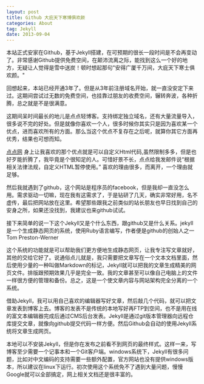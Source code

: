 ```yaml
---
layout: post
title: Github 大庇天下寒博俱欢颜
categories: About
tag: Jekyll
date: 2013-09-04
---
```

本站正式安家在Github，基于Jekyll搭建，在可预期的很长一段时间是不会再变动了。非常感谢Github提供免费空间，在颠沛流离之际，能找到这么一个好的地方，无疑让人觉得是雪中送炭！顿时想起那句"安得广厦千万间，大庇天下寒士俱欢颜。" 

<!--more-->

回想起来，本站已经开通3年了。但是从3年前注册域名开始，就一直没安定下来过。这期间尝试过无数的免费空间，也挂靠过朋友的收费空间，辗转奔波，各种折腾，总之就是不是很满意。

这期间呆时间最长的地儿是点点轻博客。支持绑定独立域名，还有大量流量导入，很多说不完的好处。但是就像你喜欢一个人，很多时候你其实只是因为喜欢某一个优点，进而喜欢所有的方面。那么当这个优点不复存在之后呢，就算你其它方面再优秀，结果也可想而知。

[点点网](http://www.diandian.com) 身上让我喜欢的那个优点就是可以自定义Html代码,虽然限制多多，但是也好歹能折腾了，我毕竟是个很知足的人。可惜好景不长，点点给我发邮件说“根据相关法律法规，自定义HTML暂停使用。” 喜欢的理由很多，而离开，一个理由就足够。

然后我就遇到了github，这个网站是程序员的facebook，但是我却一直没怎么用。需求驱动一切嘛，现在我有这需求了，于是钻研了几天，确实非常好用，名不虚传，最后把网站放在这里。希望那些跟我之前类似的站长朋友也早日找到自己的安身之所，如果还没找到，我建议也来github试试。

接下来简单的说一下这个Jekyll又是个什么东西，跟github又是什么关系。jekyll是一个生成静态网页的系统，使用Ruby语言编写，作者便是github的创始人之一 Tom Preston-Werner

这个系统的功能就是可以帮助我们更方便地生成静态网页，让我专注写文章就好，其他的交给它好了。说通俗点儿就是，我只需要把文章写在一个文本文档里面，然后使用少量的一种叫做Markdown的标记，Jekyll就可以把我的文章生成精美的网页文件。排版跟预期效果几乎是完全一致。我的文章甚至可以像自己电脑上的文件一样很方便的管理和备份。总之，这是一个使文章内容与网站架构完全分离的一个系统。

借助Jekyll，我可以用自己喜欢的编辑器写好文章，然后敲几个代码，就可以把文章发表到博客上去。博客的发表不是传统的本地写好再FTP到空间，也不是用在线的富文本编辑器完成后通过CMS后台发表。Jekyll是通过git版本管理器向远程仓库提交文章，就像向github提交代码一样方便。然后Github会自动的使用Jekyll系统将文章生成网页。

本地可以不安装Jekyll，但是你在发布之前看不到网页的最终样式。这样一来，写博客至少需要一个记事本和一个Git客户端。windows系统下，Jekyll有很多问题，比如对中文编码的支持需要一些额外配置，官方网站也没有提供windows版本，所以建议在linux下运行。初次使用这个系统免不了遇到大量问题，慢慢Google就可以全部搞定，网上相关文档还是很丰富的。
